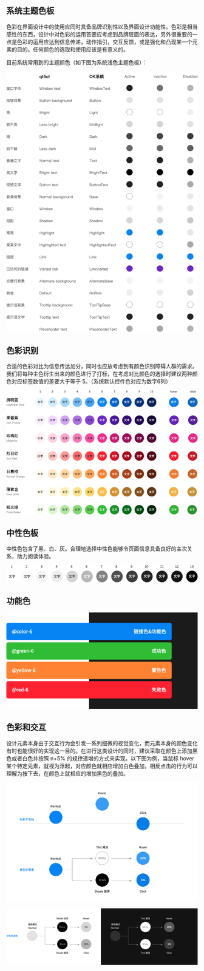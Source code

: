 ## 系统主题色板
色彩在界面设计中的使用应同时具备品牌识别性以及界面设计功能性。色彩是相当感性的东西，设计中对色彩的运用首要应考虑到品牌层面的表达，另外很重要的一点是色彩的运用应达到信息传递，动作指引，交互反馈，或是强化和凸现某一个元素的目的。任何颜色的选取和使用应该是有意义的。

目前系统常用到的主题颜色（如下图为系统浅色主题色板）：

![image.png](./assets/color色彩/image.png)

## 色彩识别
合适的色彩对比为信息传达加分，同时也应放考虑到有颜色识别障碍人群的需求。我们将每种主色衍生出来的颜色进行了打标，在考虑对比颜色的选择时建议两种颜色对应标签数值的差要大于等于 5。（系统默认控件色对应为数字6列）

![image1.png](./assets/color色彩/image1.png)

## 中性色板
中性色包含了黑、白、灰。合理地选择中性色能够令页面信息具备良好的主次关系，助力阅读体验。

![image2.png](./assets/color色彩/image2.png)

## 功能色
![image3.png](./assets/color色彩/image3.png)


## 色彩和交互
设计元素本身由于交互行为会引发一系列细微的视觉变化，而元素本身的颜色变化有时也能很好的实现这一目的。在进行这类设计的同时，建议采取在颜色上添加黑色或者白色并按照 n+5% 的规律递增的方式来实现。以下图为例，当鼠标 hover 某个特定元素，就视为浮起，对应颜色就相应增加白色叠加，相反点击的行为可以理解为按下去，在颜色上就相应的增加黑色的叠加。

![image4.png](./assets/color色彩/image4.png)

![image5.png](./assets/color色彩/image5.png)


